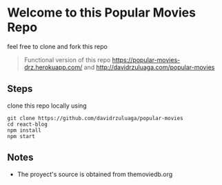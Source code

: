 # Welcome to this Popular Movies Repo

feel free to clone and fork this repo 

>  Functional version of this repo https://popular-movies-drz.herokuapp.com/ and http://davidrzuluaga.com/popular-movies

## Steps
clone this repo locally using 
```
git clone https://github.com/davidrzuluaga/popular-movies
cd react-blog
npm install 
npm start
```
## Notes
* The proyect's source is obtained from themoviedb.org
